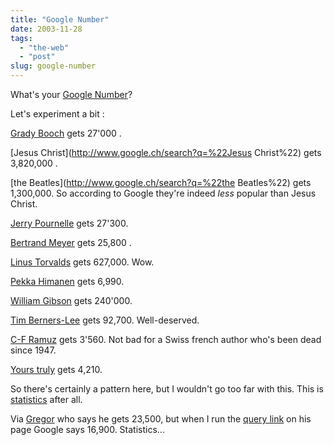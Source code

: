 ```yaml
---
title: "Google Number"
date: 2003-11-28
tags: 
  - "the-web"
  - "post"
slug: google-number
---
```


What's your [Google Number](http://www.hr.com/hrcom/general/pf.cfm?oID=5635CFB8-953A-4776-AAD8B1E1404DC46F)?

Let's experiment a bit :

[Grady Booch](http://www.google.ch/search?q=%22grady+booch%22) gets 27'000 .

[Jesus Christ](http://www.google.ch/search?q=%22Jesus Christ%22) gets 3,820,000 .

[the Beatles](http://www.google.ch/search?q=%22the Beatles%22) gets 1,300,000. So according to Google they're indeed _less_ popular than Jesus Christ.

[Jerry Pournelle](http://www.google.ch/search?q=%22Jerry+Pournelle%22) gets 27'300.

[Bertrand Meyer](http://www.google.ch/search?q=%22bertrand+meyer%22) gets 25,800 .

[Linus Torvalds](http://www.google.ch/search?q=%22Linus+Torvalds%22%22) gets 627,000. Wow.

[Pekka Himanen](http://www.google.ch/search?q=%22Pekka+Himanen%22%22) gets 6,990.

[William Gibson](http://www.google.ch/search?q=%22William+Gibson%22) gets 240'000.

[Tim Berners-Lee](http://www.google.ch/search?q=%22Tim+Berners-Lee%22%22) gets 92,700. Well-deserved.

[C-F Ramuz](http://www.google.ch/search?q=%22C-F+Ramuz%22+OR+%22Charles-Ferdinand+Ramuz%22) gets 3'560. Not bad for a Swiss french author who's been dead since 1947.

[Yours truly](http://www.google.ch/search?q=%22bertrand+delacretaz%22) gets 4,210.

So there's certainly a pattern here, but I wouldn't go too far with this. This is [statistics](http://www.spicyquotes.com/html/Benjamin_Disraeli_Statistics.html) after all.

Via [Gregor](http://greg.abstrakt.ch/archives/001502.html) who says he gets 23,500, but when I run the [query link](http://www.google.com/search?num=100&hl=en&lr=&ie=UTF-8&oe=utf-8&safe=off&c2coff=1&q=%22gregor+j.+rothfuss%22+OR+%22gregor+rothfuss%22+OR+%22rothfuss%2C+gregor%22+OR+%22greg+rothfuss%22&btnG=Google+Search) on his page Google says 16,900. Statistics...

